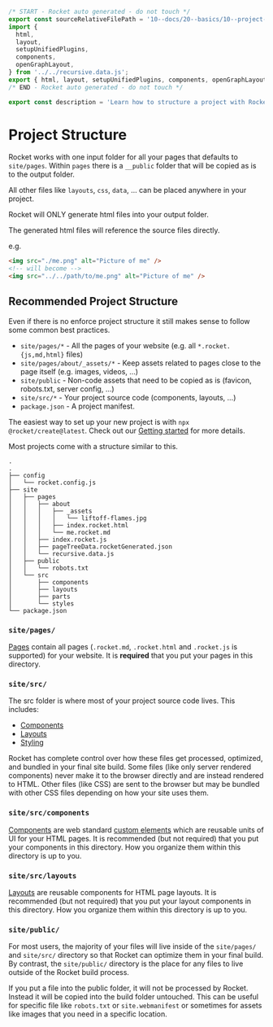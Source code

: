 ```js server
/* START - Rocket auto generated - do not touch */
export const sourceRelativeFilePath = '10--docs/20--basics/10--project-structure.rocket.md';
import {
  html,
  layout,
  setupUnifiedPlugins,
  components,
  openGraphLayout,
} from '../../recursive.data.js';
export { html, layout, setupUnifiedPlugins, components, openGraphLayout };
/* END - Rocket auto generated - do not touch */

export const description = 'Learn how to structure a project with Rocket.';
```

# Project Structure

Rocket works with one input folder for all your pages that defaults to `site/pages`.
Within `pages` there is a `__public` folder that will be copied as is to the output folder.

All other files like `layouts`, `css`, `data`, ... can be placed anywhere in your project.

<inline-notification>

Rocket will ONLY generate html files into your output folder.

</inline-notification>

The generated html files will reference the source files directly.

e.g.

```html
<img src="./me.png" alt="Picture of me" />
<!-- will become -->
<img src="../../path/to/me.png" alt="Picture of me" />
```

## Recommended Project Structure

Even if there is no enforce project structure it still makes sense to follow some common best practices.

- `site/pages/*` - All the pages of your website (e.g. all `*.rocket.{js,md,html}` files)
- `site/pages/about/_assets/*` - Keep assets related to pages close to the page itself (e.g. images, videos, ...)
- `site/public` - Non-code assets that need to be copied as is (favicon, robots.txt, server config, ...)
- `site/src/*` - Your project source code (components, layouts, ...)
- `package.json` - A project manifest.

The easiest way to set up your new project is with `npx @rocket/create@latest`. Check out our [Getting started](../10--first-pages/10--getting-started.rocket.md) for more details.

Most projects come with a structure similar to this.

```
.
.
├── config
│   └── rocket.config.js
├── site
│   ├── pages
│   │   ├── about
│   │   │   ├── _assets
│   │   │   │   └── liftoff-flames.jpg
│   │   │   ├── index.rocket.html
│   │   │   └── me.rocket.md
│   │   ├── index.rocket.js
│   │   ├── pageTreeData.rocketGenerated.json
│   │   └── recursive.data.js
│   ├── public
│   │   └── robots.txt
│   └── src
│       ├── components
│       ├── layouts
│       ├── parts
│       └── styles
└── package.json
```

### `site/pages/`

[Pages](./20--pages.rocket.md) contain all pages (`.rocket.md`, `.rocket.html` and `.rocket.js` is supported) for your website. It is **required** that you put your pages in this directory.

### `site/src/`

The src folder is where most of your project source code lives. This includes:

- [Components](./30--components.rocket.md)
- [Layouts](./40--layouts.rocket.md)
- [Styling](/en/guides/styling)

Rocket has complete control over how these files get processed, optimized, and bundled in your final site build. Some files (like only server rendered components) never make it to the browser directly and are instead rendered to HTML. Other files (like CSS) are sent to the browser but may be bundled with other CSS files depending on how your site uses them.

### `site/src/components`

[Components](./30--components.rocket.md) are web standard [custom elements](https://developer.mozilla.org/en-US/docs/Web/Web_Components/Using_custom_elements) which are reusable units of UI for your HTML pages. It is recommended (but not required) that you put your components in this directory. How you organize them within this directory is up to you.

### `site/src/layouts`

[Layouts](./40--layouts.rocket.md) are reusable components for HTML page layouts. It is recommended (but not required) that you put your layout components in this directory. How you organize them within this directory is up to you.

### `site/public/`

For most users, the majority of your files will live inside of the `site/pages/` and `site/src/` directory so that Rocket can optimize them in your final build. By contrast, the `site/public/` directory is the place for any files to live outside of the Rocket build process.

If you put a file into the public folder, it will not be processed by Rocket. Instead it will be copied into the build folder untouched. This can be useful for specific file like `robots.txt` or `site.webmanifest` or sometimes for assets like images that you need in a specific location.
